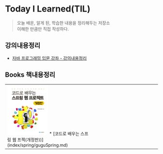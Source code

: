 # Today I Learned(TIL)
> 오늘 배운, 알게 된, 학습한 내용을 정리해두는 저장소  
> 이해한 만큼만 직접 작성하다.

## 강의내용정리

* [자바 프로그래밍 입문 강좌 - 강의내용정리]()

## Books 책내용정리

<table text-align="center">
    <tr>
        <td width="30%">
        <a href="index/spring/guguSpring.md"><img width="50%" src="img/guguSpring.jpg"></img></a>
* [코드로 배우는 스프링 웹 프젝(개정판))](index/spring/guguSpring.md)
        </td>
        <td width="30%">
        </td>
    </tr>
</table>

